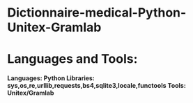 # Dictionnaire-medical-Python-Unitex-Gramlab


# Languages and Tools:
<b> Languages:
  Python
<b> Libraries:
  sys,os,re,urllib,requests,bs4,sqlite3,locale,functools
<b> Tools:
  Unitex/Gramlab
  
